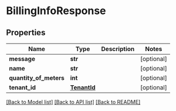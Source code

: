 # BillingInfoResponse

## Properties
Name | Type | Description | Notes
------------ | ------------- | ------------- | -------------
**message** | **str** |  | [optional] 
**name** | **str** |  | [optional] 
**quantity_of_meters** | **int** |  | [optional] 
**tenant_id** | [**TenantId**](TenantId.md) |  | [optional] 

[[Back to Model list]](../README.md#documentation-for-models) [[Back to API list]](../README.md#documentation-for-api-endpoints) [[Back to README]](../README.md)

